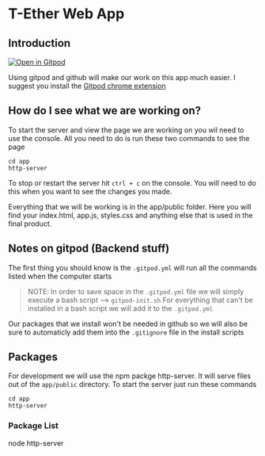 # T-Ether Web App

## Introduction 

[![Open in Gitpod](https://gitpod.io/button/open-in-gitpod.svg)](https://gitpod.io/#https://github.com/nightttide/T-Ether-Webapp/)

Using gitpod and github will make our work on this app much easier. I suggest you install the [Gitpod chrome extension](https://chrome.google.com/webstore/detail/gitpod-always-ready-to-co/dodmmooeoklaejobgleioelladacbeki)

## How do I see what we are working on?
To start the server and view the page we are working on you wil need to use the console. All you need to do is run these two commands to see the page
```
cd app
http-server
```

To stop or restart the server hit `ctrl + c` on the console. You will need to do this when you want to see the changes you made.

Everything that we will be working is in the app/public folder. Here you will find your index.html, app.js, styles.css and anything else that is used in the final product.

## Notes on gitpod (Backend stuff)

The first thing you should know is the `.gitpod.yml` will run all the commands listed when the computer starts

> NOTE: In order to save space in the `.gitpod.yml` file we will simply execute a bash script --> `gitpod-init.sh` 
> For everything that can't be installed in a bash script we will add it to the `.gitpod.yml`

Our packages that we install won't be needed in github so we will also be sure to automaticly add them into the `.gitignore` file in the install scripts

## Packages

For development we will use the npm packge http-server. It will serve files out of the `app/public` directory. To start the server just run these commands
```
cd app
http-server
```

### Package List
node http-server